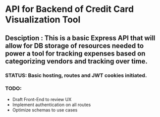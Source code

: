 #  API for Backend of Credit Card Visualization Tool

## Desciption : This is a basic Express API that will allow for DB storage of resources needed to power a tool for tracking expenses based on categorizing vendors and tracking over time.

### STATUS: Basic hosting, routes and JWT cookies initiated.

### TODO:
* Draft Front-End to review UX
* Implement authentication on all routes
* Optimize schemas to use cases


